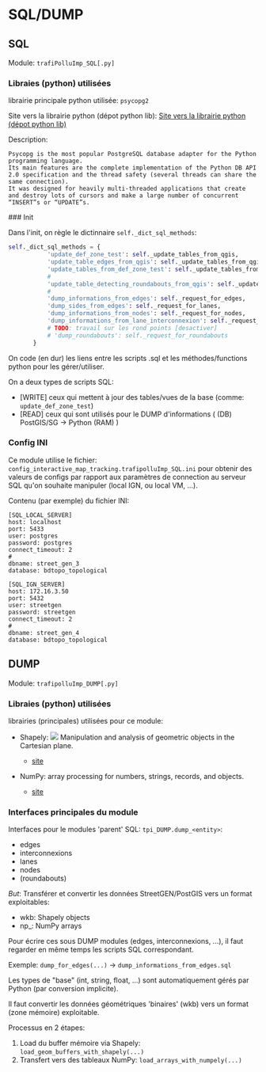 # SQL/DUMP

## SQL

Module: `trafiPolluImp_SQL[.py]`

### Libraies (python) utilisées

librairie principale python utilisée: `psycopg2`

Site vers la librairie python (dépot python lib): [Site vers la librairie python (dépot python lib)](https://pypi.python.org/pypi/psycopg2)

Description:

    Psycopg is the most popular PostgreSQL database adapter for the Python programming language.
    Its main features are the complete implementation of the Python DB API 2.0 specification and the thread safety (several threads can share the same connection).
    It was designed for heavily multi-threaded applications that create and destroy lots of cursors and make a large number of concurrent “INSERT”s or “UPDATE”s.

### Init

Dans l'init, on règle le dictinnaire `self._dict_sql_methods`:
```python
self._dict_sql_methods = {
           'update_def_zone_test': self._update_tables_from_qgis,
           'update_table_edges_from_qgis': self._update_tables_from_qgis,
           'update_tables_from_def_zone_test': self._update_tables_from_qgis,
           #
           'update_table_detecting_roundabouts_from_qgis': self._update_tables_from_qgis,
           #
           'dump_informations_from_edges': self._request_for_edges,
           'dump_sides_from_edges': self._request_for_lanes,
           'dump_informations_from_nodes': self._request_for_nodes,
           'dump_informations_from_lane_interconnexion': self._request_for_interconnexions,
           # TODO: travail sur les rond points [desactiver]
           # 'dump_roundabouts': self._request_for_roundabouts
       }
```
On code (en dur) les liens entre les scripts .sql et les méthodes/functions python pour les gérer/utiliser.

On a deux types de scripts SQL:
- [WRITE] ceux qui mettent à jour des tables/vues de la base (comme: `update_def_zone_test`)
- [READ]  ceux qui sont utilisés pour le DUMP d'informations ( (DB) PostGIS/SG -> Python (RAM) )

### Config INI

Ce module utilise le fichier: `config_interactive_map_tracking.trafipolluImp_SQL.ini` pour obtenir des valeurs de configs par rapport aux paramètres de connection au serveur SQL qu'on souhaite manipuler (local IGN, ou local VM, ...).

Contenu (par exemple) du fichier INI:
```
[SQL_LOCAL_SERVER]
host: localhost
port: 5433
user: postgres
password: postgres
connect_timeout: 2
#
dbname: street_gen_3
database: bdtopo_topological

[SQL_IGN_SERVER]
host: 172.16.3.50
port: 5432
user: streetgen
password: streetgen
connect_timeout: 2
#
dbname: street_gen_4
database: bdtopo_topological
```

## DUMP

Module: `trafipolluImp_DUMP[.py]`

### Libraies (python) utilisées

librairies (principales) utilisées pour ce module:

- Shapely:
  ![](http://farm3.staticflickr.com/2738/4511827859_b5822043b7_o_d.png)
  Manipulation and analysis of geometric objects in the Cartesian plane.
  - [site](https://pypi.python.org/pypi/Shapely/1.5.13)

- NumPy:
  array processing for numbers, strings, records, and objects.
  - [site](https://pypi.python.org/pypi/Shapely/1.5.13)

### Interfaces principales du module

Interfaces pour le modules 'parent' SQL:
`tpi_DUMP.dump_<entity>`:
  - edges
  - interconnexions
  - lanes
  - nodes
  - (roundabouts)

*But*: Transférer et convertir les données StreetGEN/PostGIS vers un format exploitables:
- wkb: Shapely objects
- np_: NumPy arrays

Pour écrire ces sous DUMP modules (edges, interconnexions, ...), il faut regarder en même temps les scripts SQL correspondant.

Exemple:
`dump_for_edges(...)` -> `dump_informations_from_edges.sql`

Les types de "base" (int, string, float, ...) sont automatiquement gérés par Python (par conversion implicite).

Il faut convertir les données géométriques 'binaires' (wkb) vers un format (zone mémoire) exploitable.

Processus en 2 étapes:
  1. Load du buffer mémoire via Shapely: `load_geom_buffers_with_shapely(...)`
  2. Transfert vers des tableaux NumPy: `load_arrays_with_numpely(...)`
